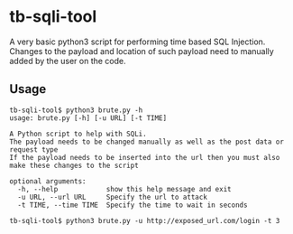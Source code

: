 # tb-sqli-tool

A very basic python3 script for performing time based SQL Injection. Changes to the payload and location of such payload need to manually added by the user on the code.


## Usage

```
tb-sqli-tool$ python3 brute.py -h
usage: brute.py [-h] [-u URL] [-t TIME]

A Python script to help with SQLi.
The payload needs to be changed manually as well as the post data or request type
If the payload needs to be inserted into the url then you must also make these changes to the script

optional arguments:
  -h, --help            show this help message and exit
  -u URL, --url URL     Specify the url to attack
  -t TIME, --time TIME  Specify the time to wait in seconds
```


```
tb-sqli-tool$ python3 brute.py -u http://exposed_url.com/login -t 3
```
